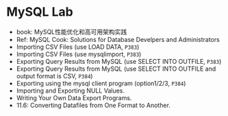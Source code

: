 # MySQL Lab

* book: MySQL性能优化和高可用架构实践
* Ref: MySQL Cook: Solutions for Database Develpers and Administrators
* Importing CSV Files (use LOAD DATA, `P383`)
* Importing CSV Files (use mysqlimport, `P383`)
* Exporting Query Results from MySQL (use SELECT INTO OUTFILE, `P383`)
* Exporting Query Results from MySQL (use SELECT INTO OUTFILE and output format is CSV, `P384`)
* Exporting using the mysql client program (option1/2/3, `P384`)
* Importing and Exporting NULL Values.
* Writing Your Own Data Export Programs.
* 11.6: Converting Datafiles from One Format to Another.

